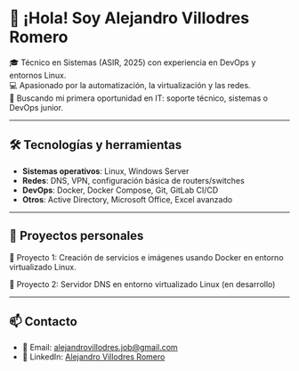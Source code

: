 
# 👋 ¡Hola! Soy Alejandro Villodres Romero

🎓 Técnico en Sistemas (ASIR, 2025) con experiencia en DevOps y entornos Linux.  
💻 Apasionado por la automatización, la virtualización y las redes.  
🚀 Buscando mi primera oportunidad en IT: soporte técnico, sistemas o DevOps junior.

---

## 🛠️ Tecnologías y herramientas

- **Sistemas operativos**: Linux, Windows Server
- **Redes**: DNS, VPN, configuración básica de routers/switches
- **DevOps**: Docker, Docker Compose, Git, GitLab CI/CD
- **Otros**: Active Directory, Microsoft Office, Excel avanzado

---

## 📂 Proyectos personales

🔧 Proyecto 1: Creación de servicios e imágenes usando Docker en entorno virtualizado Linux.

🔧 Proyecto 2: Servidor DNS en entorno virtualizado Linux (en desarrollo)

---

## 📫 Contacto

- 📧 Email: alejandrovillodres.job@gmail.com  
- 💼 LinkedIn: [Alejandro Villodres Romero](https://www.linkedin.com/in/alejandro-villodres-romero-633a6b36b)

